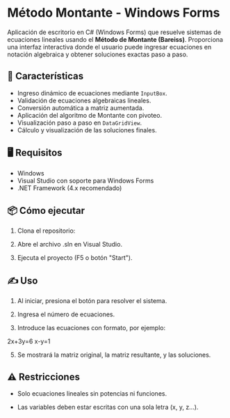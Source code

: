 # Método Montante - Windows Forms

Aplicación de escritorio en C# (Windows Forms) que resuelve sistemas de ecuaciones lineales usando el **Método de Montante (Bareiss)**. Proporciona una interfaz interactiva donde el usuario puede ingresar ecuaciones en notación algebraica y obtener soluciones exactas paso a paso.

## 🚀 Características

- Ingreso dinámico de ecuaciones mediante `InputBox`.
- Validación de ecuaciones algebraicas lineales.
- Conversión automática a matriz aumentada.
- Aplicación del algoritmo de Montante con pivoteo.
- Visualización paso a paso en `DataGridView`.
- Cálculo y visualización de las soluciones finales.

## 🖥️ Requisitos

- Windows
- Visual Studio con soporte para Windows Forms
- .NET Framework (4.x recomendado)

## 📦 Cómo ejecutar

1. Clona el repositorio:

2. Abre el archivo .sln en Visual Studio.

3. Ejecuta el proyecto (F5 o botón "Start").

## ✍️ Uso

1. Al iniciar, presiona el botón para resolver el sistema.

2. Ingresa el número de ecuaciones.

3. Introduce las ecuaciones con formato, por ejemplo:

2x+3y=6
x-y=1

5. Se mostrará la matriz original, la matriz resultante, y las soluciones.

## ⚠️ Restricciones

- Solo ecuaciones lineales sin potencias ni funciones.

- Las variables deben estar escritas con una sola letra (x, y, z...).
